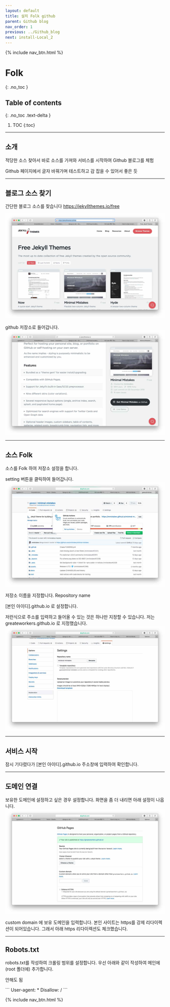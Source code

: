 ```yaml
---
layout: default
title: 설치 Folk github
parent: Github blog
nav_order: 1
previous: ../Github_blog
next: install-Local_2
---
```

{% include nav_btn.html %}

# Folk 
{: .no_toc }

## Table of contents
{: .no_toc .text-delta }

1. TOC
{:toc}

---

## 소개

적당한 소스 찾아서 바로 소스를 가져와 서비스를 시작하여 Github 블로그를 체험

Github 페이지에서 글자 바꿔가며 테스트하고 감 잡을 수 있어서 좋은 듯

---
## 블로그 소스 찾기

간단한 블로그 소스를 찾습니다
https://jekyllthemes.io/free

![image](/assets/images/11_02_06.jpeg)

github 저장소로 들어갑니다.
![image](/assets/images/11_05_28.jpeg)

---

## 소스 Folk

소스를 Folk 하여 저장소 설정을 합니다.

setting 버튼을 클릭하여 들어갑니다.
![image](/assets/images/11_08_29.jpeg)

저장소 이름을 지정합니다. 
Repository name

[본인 아이디].github.io 로 설정합니다.

저런식으로 주소를 입력하고 들어올 수 있는 것은 하나만 지정할 수 있습니다.
저는 greateworkers.github.io 로 지정했습니다.
![image](/assets/images/11_11_10.jpeg)

---

## 서비스 시작

잠시 기다렸다가 [본인 아이디].github.io 주소창에 입력하여 확인합니다.



---

## 도메인 연결

보유한 도메인에 설정하고 싶은 경우 설정합니다.
화면을 좀 더 내리면 아래 설정이 나옵니다.
![image](/assets/images/11_14_49.jpeg)

custom domain 에 보유 도메인을 입력합니다.
본인 사이트는 https를 강제 리다이렉션이 되어있습니다. 그래서 아래 https 리다이렉션도 체크했습니다.


---

## Robots.txt


<div class="code-example" markdown="1">
robots.txt를 작성하여 크롤링 범위를 설정합니다.
우선 아래와 같이 작성하여 메인에(root 폴더에) 추가합니다.

안해도 됨
</div>
```
User-agent: *
Disallow: /
```

{% include nav_btn.html %}

